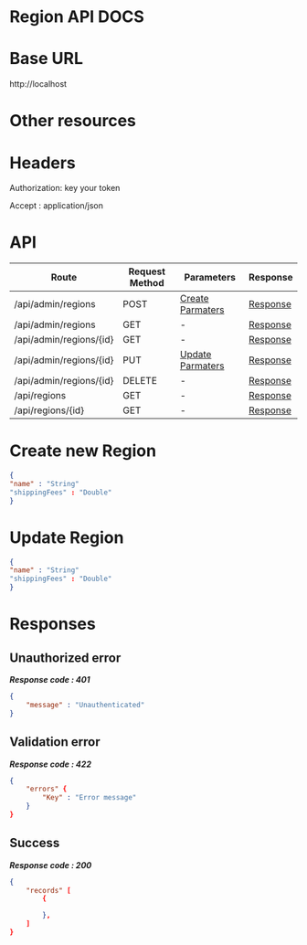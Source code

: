 # Region API DOCS

# Base URL
http://localhost

# Other resources 

 
# Headers

Authorization: key your token

Accept : application/json

# API 

| Route                        | Request Method | Parameters | Response  |
| -----------                  | -----------    |----------- |---------- |
| /api/admin/regions            | POST           |  [Create Parmaters](#Create)|[Response](#Response)|
| /api/admin/regions | GET           |-|  [Response](#Response)         |
|/api/admin/regions/{id}         | GET           |  - |  [Response](#Response)         |
|/api/admin/regions/{id}        |PUT           |  [Update Parmaters](#Update)|[Response](#Response)     |
|/api/admin/regions/{id}        |DELETE           |  -|[Response](#Response)| 
|/api/regions        |GET           |-| [Response](#Response)|
|/api/regions/{id}        |GET           |-|[Response](#Response)|


# <a name="Create"> </a> Create new Region 

```json
{
"name" : "String"
"shippingFees" : "Double"
} 
```

# <a name="Update"> </a> Update Region

```json
{
"name" : "String"
"shippingFees" : "Double"
} 
```
# <a name="Response"> </a> Responses 

## Unauthorized error

__*Response code : 401*__
```json 
{
    "message" : "Unauthenticated"
}
```

## Validation error 
__*Response code : 422*__

```json 
{
    "errors" {
        "Key" : "Error message"
    }
}
```
## Success  
__*Response code : 200*__
```json 
{
    "records" [
        {

        },
    ]
}
```
